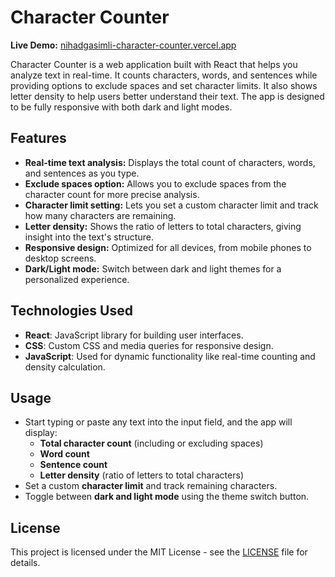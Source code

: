# Character Counter

**Live Demo:** [nihadgasimli-character-counter.vercel.app](https://nihadgasimli-character-counter.vercel.app)

Character Counter is a web application built with React that helps you analyze text in real-time. It counts characters, words, and sentences while providing options to exclude spaces and set character limits. It also shows letter density to help users better understand their text. The app is designed to be fully responsive with both dark and light modes.

## Features

- **Real-time text analysis:** Displays the total count of characters, words, and sentences as you type.
- **Exclude spaces option:** Allows you to exclude spaces from the character count for more precise analysis.
- **Character limit setting:** Lets you set a custom character limit and track how many characters are remaining.
- **Letter density:** Shows the ratio of letters to total characters, giving insight into the text's structure.
- **Responsive design:** Optimized for all devices, from mobile phones to desktop screens.
- **Dark/Light mode:** Switch between dark and light themes for a personalized experience.

## Technologies Used

- **React**: JavaScript library for building user interfaces.
- **CSS**: Custom CSS and media queries for responsive design.
- **JavaScript**: Used for dynamic functionality like real-time counting and density calculation.

## Usage

- Start typing or paste any text into the input field, and the app will display:
  - **Total character count** (including or excluding spaces)
  - **Word count**
  - **Sentence count**
  - **Letter density** (ratio of letters to total characters)
- Set a custom **character limit** and track remaining characters.
- Toggle between **dark and light mode** using the theme switch button.

## License

This project is licensed under the MIT License - see the [LICENSE](LICENSE) file for details.
